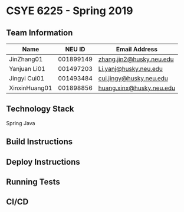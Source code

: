 # CSYE 6225 - Spring 2019

## Team Information

| Name | NEU ID | Email Address |
| --- | --- | --- |
|JinZhang01|001899149|zhang.jin2@husky.neu.edu |
|Yanjuan Li01|001497203|Li.yanj@husky.neu.edu |
|Jingyi Cui01|001493484|cui.jingy@husky.neu.edu |
|XinxinHuang01|001898856|huang.xinx@husky.neu.edu|

## Technology Stack
Spring
Java 

## Build Instructions


## Deploy Instructions


## Running Tests


## CI/CD


